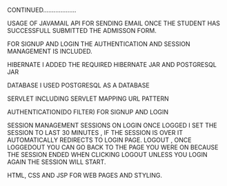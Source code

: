 CONTINUED...................

USAGE OF JAVAMAIL API FOR SENDING EMAIL ONCE THE STUDENT HAS SUCCESSFULL SUBMITTED THE ADMISSON FORM.

FOR SIGNUP AND LOGIN THE AUTHENTICATION AND SESSION MANAGEMENT IS INCLUDED.

HIBERNATE
I ADDED THE REQUIRED HIBERNATE JAR AND POSTGRESQL JAR

DATABASE
I USED POSTGRESQL AS A DATABASE

SERVLET
INCLUDING SERVLET MAPPING URL PATTERN

AUTHENTICATION(DO FILTER)
FOR SIGNUP AND LOGIN

SESSION MANAGEMENT
SESSIONS ON LOGIN ONCE LOGGED I SET THE SESSION TO LAST 30 MINUTES , IF THE SESSION IS OVER IT AUTOMATICALLY REDIRECTS TO LOGIN PAGE.
LOGOUT , ONCE LOGGEDOUT YOU CAN GO BACK TO THE PAGE YOU WERE ON BECAUSE THE SESSION ENDED WHEN CLICKING LOGOUT UNLESS YOU LOGIN AGAIN  THE SESSION WILL START.

HTML, CSS AND JSP
FOR WEB PAGES AND STYLING.
